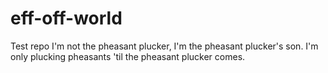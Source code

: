 # eff-off-world
Test repo
I'm not the pheasant plucker, I'm the pheasant plucker's son.
I'm only plucking pheasants 'til the pheasant plucker comes.
